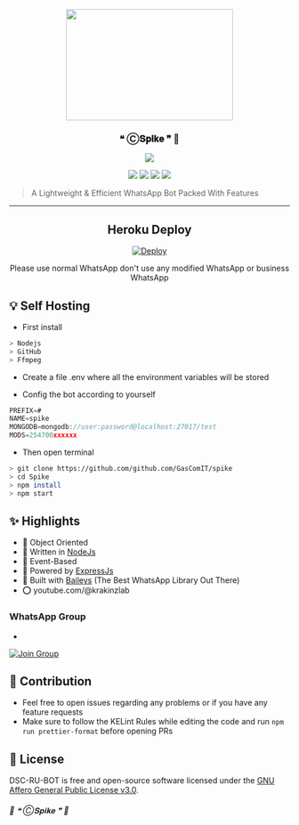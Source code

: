 <!-- ![Just Coded..]() -->

<div align='center'>
<img src="https://i.imgur.com/OGAEtPt.jpeg" 
     width="300" 
     height="200" />

<h3> ❝ Ⓒ𝐒𝐩𝐢𝐤𝐞 ❞ 🍃 </h3><be>
  
<a href='https://github.com/github.com/GasComIT/spike/blob/master/LICENSE'>
  
<img src='https://img.shields.io/github/license/github.com/GasComIT/spike?color=white&style=for-the-badge'>
  
</a>


<a href="https://git-scm.com/downloads"><img src="http://img.shields.io/badge/-Git-F1502F?style=flat&logo=git&logoColor=FFFFFF"></a>
<a href="https://nodejs.org/en/download"><img
src="https://img.shields.io/badge/-Node.js-3C873A?style=flat&logo=Node.js&logoColor=white"></a>
<a href="https://ffmpeg.org/download.html"><img src="http://img.shields.io/badge/-Ffmpeg-000000?style=flat&logo=ffmpeg&logoColor=green"></a>
<a href="https://www.mongodb.com/cloud/atlas/lp/try4?utm_source=google&utm_campaign=search_gs_pl_evergreen_atlas_core_prosp-brand_gic-null_apac-in_ps-all_mobile_eng_lead&utm_term=mongodb%20atlas&utm_medium=cpc_paid_search&utm_ad=e&utm_ad_campaign_id=12564980858&adgroup=116332189581&gclid=CjwKCAjw4JWZBhApEiwAtJUN0KnEgMTAPsFAJx0hHJ1U2YvK3Sy5PvVx3jDQN2gyMwKDxl_umuKC4BoCe7IQAvD_BwE"><img src="https://img.shields.io/badge/-MongoDB-3C873A?style=flat&logo=MongoDB&logoColor=green&color=white"></a>

</div>

> A Lightweight & Efficient WhatsApp Bot Packed With Features

---

<div align='center'>

  
## Heroku Deploy
  
[![Deploy](https://www.herokucdn.com/deploy/button.svg)](https://heroku.com/deploy?template=https://github.com/GasComIT/spike)

Please use normal WhatsApp don't use any modified WhatsApp or business WhatsApp 
</div>

## 💡 Self Hosting 

- First install
```bash
> Nodejs
> GitHub 
> Ffmpeg
```
- Create a file .env where all the environment variables will be stored 

- Config the bot according to yourself 

```js
PREFIX=#
NAME=spike
MONGODB=mongodb://user:password@localhost:27017/test
MODS=254700xxxxxx
```
- Then open terminal 

```bash
> git clone https://github.com/github.com/GasComIT/spike
> cd Spike
> npm install  
> npm start
```

## ✨ Highlights
- 💖 Object Oriented 
- 💙 Written in [NodeJs](https://nodejs.org/)
- 💛 Event-Based 
- 💚 Powered by [ExpressJs](https://expressjs.com/)
- 💝 Built with [Baileys](https://github.com/adiwajshing/baileys) (The Best WhatsApp Library Out There) 
- ⭕ youtube.com/@krakinzlab
### WhatsApp Group
- 

 [![Join Group](https://img.shields.io/badge/WhatsApp-25D366?style=for-the-badge&logo=whatsapp&logoColor=white)](https://chat.whatsapp.com/D9gPfFXQq2lGL77meDgd8h)

## 💪 Contribution

+ Feel free to open issues regarding any problems or if you have any feature requests
+ Make sure to follow the KELint Rules while editing the code and run `npm run prettier-format` before opening PRs

 ## 📃 License

 DSC-RU-BOT is free and open-source software licensed under the [GNU Affero General Public License v3.0](https://github.com/github.com/GasComIT/spike/blob/master/LICENSE).

###### 🤖 ❝ Ⓒ𝐒𝐩𝐢𝐤𝐞 ❞ 🍃
